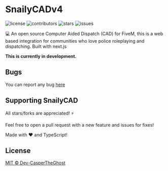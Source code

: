 # SnailyCADv4

<!-- [![Check ESlint](https://github.com/Dev-CasperTheGhost/snaily-cadv4/actions/workflows/lint.yml/badge.svg)](https://github.com/Dev-CasperTheGhost/snaily-cadv4/) -->

![license](https://img.shields.io/github/license/SnailyCAD/snaily-cadv4?color=gr&style=flat-square)
![contributors](https://img.shields.io/github/contributors/SnailyCAD/snaily-cadv4?color=gr&style=flat-square)
![stars](https://img.shields.io/github/stars/SnailyCAD/snaily-cadv4?style=flat-square&color=gr)
![issues](https://img.shields.io/github/issues/SnailyCAD/snaily-cadv4?style=flat-square)

💻 An open source Computer Aided Dispatch (CAD) for FiveM,
this is a web based integration for communities who love police roleplaying and dispatching.
Built with next.js

**This is currently in development.**

<!-- ## Contributing

[View CONTRIBUTING.md](./docs/CONTRIBUTING.md) -->

## Bugs

You can report any bug [here](https://github.com/SnailyCAD/snaily-cadv4/issues)

## Supporting SnailyCAD

All stars/forks are appreciated! ⚡

Feel free to open a pull request with a new feature and issues for fixes!

Made with ❤️ and TypeScript!

## License

[MIT © Dev-CasperTheGhost](./LICENSE)
